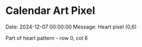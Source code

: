 # Calendar Art Pixel

Date: 2024-12-07 00:00:00
Message: Heart pixel (0,6)

Part of heart pattern - row 0, col 6
